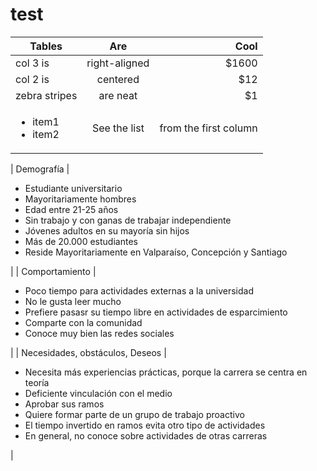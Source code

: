 # test
| Tables        | Are           | Cool  |
| ------------- |:-------------:| -----:|
| col 3 is      | right-aligned | $1600 |
| col 2 is      | centered      |   $12 |
| zebra stripes | are neat      |    $1 |
| <ul><li>item1</li><li>item2</li></ul>| See the list | from the first column|

|  Demografía                     |<ul><li>Estudiante universitario </li><li>Mayoritariamente hombres </li><li>Edad entre 21-25 años </li><li>Sin trabajo y con ganas de trabajar independiente </li><li>Jóvenes adultos en su mayoría sin hijos </li><li>Más  de 20.000 estudiantes </li><li>Reside Mayoritariamente en Valparaíso, Concepción y Santiago </li></ul> |
| Comportamiento                  |<ul><li> Poco tiempo para actividades externas a la universidad</li><li> No le gusta leer mucho </li><li>Prefiere pasasr su tiempo libre en actividades de esparcimiento</li><li>Comparte con la comunidad</li><li>Conoce muy bien las redes sociales</li>  </ul> |
| Necesidades, obstáculos, Deseos | <ul><li>Necesita más experiencias prácticas, porque la carrera se centra en teoría  </li><li>Deficiente vinculación con el medio </li><li>Aprobar sus ramos </li><li>Quiere formar parte de un grupo de trabajo proactivo </li><li>El tiempo invertido en ramos evita otro tipo de actividades </li><li>En general, no conoce sobre actividades de otras carreras </li></ul>|
